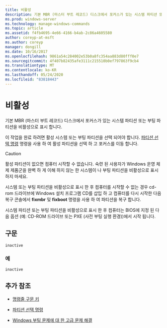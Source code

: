 ```yaml
---
title: 비활성
description: 기본 MBR (마스터 부트 레코드) 디스크에서 포커스가 있는 시스템 파티션 또는 부팅 파티션을 비활성으로 표시 하는 비활성 명령에 대 한 참조 항목입니다.
ms.prod: windows-server
ms.technology: manage-windows-commands
ms.topic: article
ms.assetid: f4fb4695-4e66-4166-b4ab-2c86a4605580
author: coreyp-at-msft
ms.author: coreyp
manager: dongill
ms.date: 10/16/2017
ms.openlocfilehash: 9861a54c284002e53b0a8fc354aa883d80fff0e7
ms.sourcegitcommit: 4f407b82435afe3111c215510b0ef797863f9cb4
ms.translationtype: MT
ms.contentlocale: ko-KR
ms.lasthandoff: 05/24/2020
ms.locfileid: "83818443"
---
```

# <a name="inactive"></a>비활성

기본 MBR (마스터 부트 레코드) 디스크에서 포커스가 있는 시스템 파티션 또는 부팅 파티션을 비활성으로 표시 합니다.

이 작업을 완료 하려면 활성 시스템 또는 부팅 파티션을 선택 되어야 합니다. [파티션 선택 명령](select-partition.md) 명령을 사용 하 여 활성 파티션을 선택 하 고 포커스를 이동 합니다.

> [!CAUTION]
> 활성 파티션이 없으면 컴퓨터 시작할 수 없습니다. 숙련 된 사용자가 Windows 운영 체제 제품군을 완벽 하 게 이해 하지 않는 한 시스템이 나 부팅 파티션을 비활성으로 표시 하지 마세요.<p>시스템 또는 부팅 파티션을 비활성으로 표시 한 후 컴퓨터를 시작할 수 없는 경우 cd-rom 드라이브에 Windows 설치 프로그램 CD를 삽입 하 고 컴퓨터를 다시 시작한 다음 복구 콘솔에서 **fixmbr** 및 **fixboot** 명령을 사용 하 여 파티션을 복구 합니다.
>
> 시스템 파티션 또는 부팅 파티션을 비활성으로 표시 한 후 컴퓨터는 BIOS에 지정 된 다음 옵션 (예: CD-ROM 드라이브 또는 PXE (사전 부팅 실행 환경))에서 시작 됩니다.

## <a name="syntax"></a>구문

```
inactive
```

### <a name="examples"></a>예

```
inactive
```

## <a name="additional-references"></a>추가 참조

- [명령줄 구문 키](command-line-syntax-key.md)

- [파티션 선택 명령](select-partition.md)

- [Windows 부팅 문제에 대 한 고급 문제 해결](https://docs.microsoft.com/windows/client-management/advanced-troubleshooting-boot-problems)
